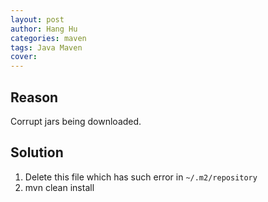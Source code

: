 ```yaml
---
layout: post
author: Hang Hu
categories: maven
tags: Java Maven 
cover: 
---
```


## Reason

Corrupt jars being downloaded.
## Solution

1. Delete this file which has such error in `~/.m2/repository`
2. mvn clean install
